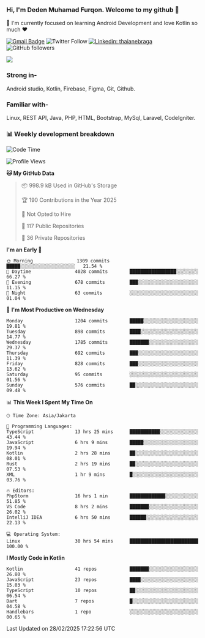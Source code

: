 ### Hi, I'm Deden Muhamad Furqon. Welcome to my github 👋

<!--
**furqoncreative/furqoncreative** is a ✨ _special_ ✨ repository because its `README.md` (this file) appears on your GitHub profile.

Here are some ideas to get you started:

- 🔭 I’m currently working on ...
- 👯 I’m looking to collaborate on ...
- 🤔 I’m looking for help with ...
- 💬 Ask me about ...
- 📫 How to reach me: ...
- 😄 Pronouns: ...
- ⚡ Fun fact: ...
-->

  🌱 I'm currently focused on learning Android Development and love Kotlin so much ❤ 

[![Gmail Badge](https://img.shields.io/badge/-furqoncreative24@gmail.com-c14438?style=flat-square&logo=Gmail&logoColor=white&link=mailto:furqoncreative24@gmail.com)](mailto:furqoncreative24@gmail.com)
![Twitter Follow](https://img.shields.io/twitter/follow/furqoncreative?label=Follow)
[![Linkedin: thaianebraga](https://img.shields.io/badge/-Deden_Muhamad_Furqon-blue?style=flat-square&logo=Linkedin&logoColor=white&link=https://www.linkedin.com/in/anmol-p-singh/)](https://www.linkedin.com/in/furqoncreative/)
![GitHub followers](https://img.shields.io/github/followers/furqoncreative?label=Follow&style=social)

<img src="https://github-readme-stats.sera5-dev.vercel.app/api?username=furqoncreative&hide=stars&show_icons=true&count_private=true&include_all_commits=true&title_color=#008080&icon_color=#008080&hide_border=true" width="">

### Strong in-

Android studio, Kotlin, Firebase, Figma, Git, Github.

### Familiar with-
Linux, REST API, Java, PHP, HTML, Bootstrap, MySql, Laravel, CodeIgniter.

### 📊 Weekly development breakdown

<!--START_SECTION:waka-->
![Code Time](http://img.shields.io/badge/Code%20Time-2%2C846%20hrs%205%20mins-blue)

![Profile Views](http://img.shields.io/badge/Profile%20Views-0-blue)

**🐱 My GitHub Data** 

> 📦 998.9 kB Used in GitHub's Storage 
 > 
> 🏆 190 Contributions in the Year 2025
 > 
> 🚫 Not Opted to Hire
 > 
> 📜 117 Public Repositories 
 > 
> 🔑 36 Private Repositories 
 > 
**I'm an Early 🐤** 

```text
🌞 Morning                1309 commits        █████░░░░░░░░░░░░░░░░░░░░   21.54 % 
🌆 Daytime                4028 commits        █████████████████░░░░░░░░   66.27 % 
🌃 Evening                678 commits         ███░░░░░░░░░░░░░░░░░░░░░░   11.15 % 
🌙 Night                  63 commits          ░░░░░░░░░░░░░░░░░░░░░░░░░   01.04 % 
```
📅 **I'm Most Productive on Wednesday** 

```text
Monday                   1204 commits        █████░░░░░░░░░░░░░░░░░░░░   19.81 % 
Tuesday                  898 commits         ████░░░░░░░░░░░░░░░░░░░░░   14.77 % 
Wednesday                1785 commits        ███████░░░░░░░░░░░░░░░░░░   29.37 % 
Thursday                 692 commits         ███░░░░░░░░░░░░░░░░░░░░░░   11.39 % 
Friday                   828 commits         ███░░░░░░░░░░░░░░░░░░░░░░   13.62 % 
Saturday                 95 commits          ░░░░░░░░░░░░░░░░░░░░░░░░░   01.56 % 
Sunday                   576 commits         ██░░░░░░░░░░░░░░░░░░░░░░░   09.48 % 
```


📊 **This Week I Spent My Time On** 

```text
🕑︎ Time Zone: Asia/Jakarta

💬 Programming Languages: 
TypeScript               13 hrs 25 mins      ███████████░░░░░░░░░░░░░░   43.44 % 
JavaScript               6 hrs 9 mins        █████░░░░░░░░░░░░░░░░░░░░   19.94 % 
Kotlin                   2 hrs 28 mins       ██░░░░░░░░░░░░░░░░░░░░░░░   08.01 % 
Rust                     2 hrs 19 mins       ██░░░░░░░░░░░░░░░░░░░░░░░   07.53 % 
XML                      1 hr 9 mins         █░░░░░░░░░░░░░░░░░░░░░░░░   03.76 % 

🔥 Editors: 
PhpStorm                 16 hrs 1 min        █████████████░░░░░░░░░░░░   51.85 % 
VS Code                  8 hrs 2 mins        ███████░░░░░░░░░░░░░░░░░░   26.02 % 
IntelliJ IDEA            6 hrs 50 mins       ██████░░░░░░░░░░░░░░░░░░░   22.13 % 

💻 Operating System: 
Linux                    30 hrs 54 mins      █████████████████████████   100.00 % 
```

**I Mostly Code in Kotlin** 

```text
Kotlin                   41 repos            ███████░░░░░░░░░░░░░░░░░░   26.80 % 
JavaScript               23 repos            ████░░░░░░░░░░░░░░░░░░░░░   15.03 % 
TypeScript               10 repos            ██░░░░░░░░░░░░░░░░░░░░░░░   06.54 % 
Dart                     7 repos             █░░░░░░░░░░░░░░░░░░░░░░░░   04.58 % 
Handlebars               1 repo              ░░░░░░░░░░░░░░░░░░░░░░░░░   00.65 % 
```




 Last Updated on 28/02/2025 17:22:56 UTC
<!--END_SECTION:waka-->
